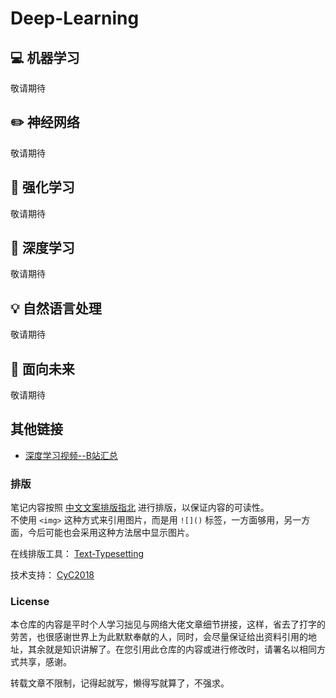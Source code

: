 Deep-Learning  
=====

## :computer: 机器学习
敬请期待

## :pencil2: 神经网络
敬请期待

## :floppy_disk: 强化学习
敬请期待

## :wrench: 深度学习
敬请期待

## :bulb: 自然语言处理
敬请期待

## :watermelon: 面向未来
敬请期待

## 其他链接   
- [深度学习视频--B站汇总](https://www.bilibili.com/video/av65586606)  


### 排版    

笔记内容按照 [中文文案排版指北](https://github.com/sparanoid/chinese-copywriting-guidelines) 进行排版，以保证内容的可读性。  
不使用 `<img>` 这种方式来引用图片，而是用 `![]()` 标签，一方面够用，另一方面，今后可能也会采用这种方法居中显示图片。  

在线排版工具： [Text-Typesetting](https://github.com/CyC2018/Text-Typesetting)  

技术支持： [CyC2018](https://github.com/CyC2018/Text-Typesetting)  

### License  
本仓库的内容是平时个人学习拙见与网络大佬文章细节拼接，这样，省去了打字的劳苦，也很感谢世界上为此默默奉献的人，同时，会尽量保证给出资料引用的地址，其余就是知识讲解了。在您引用此仓库的内容或进行修改时，请署名以相同方式共享，感谢。  

转载文章不限制，记得起就写，懒得写就算了，不强求。  


